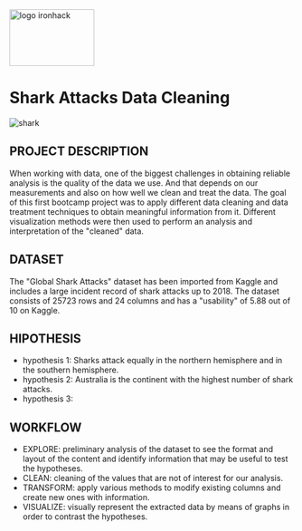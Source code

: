<img src="https://www.emagister.com/assets/es/logos/centro/id/136150/size/l.jpg" alt="logo ironhack" style="width:150px;height:100px;">

# Shark Attacks Data Cleaning

![shark](https://media.giphy.com/media/PfHrNe1cSKAjC/giphy.gif)

## PROJECT DESCRIPTION 
When working with data, one of the biggest challenges in obtaining reliable analysis is the quality of the data we use. And that depends on our measurements and also on how well we clean and treat the data. 
The goal of this first bootcamp project was to apply different data cleaning and data treatment techniques to obtain meaningful information from it. Different visualization methods were then used to perform an analysis and interpretation of the "cleaned" data.

## DATASET
The "Global Shark Attacks" dataset has been imported from Kaggle and includes a large incident record of shark attacks up to 2018. The dataset consists of 25723 rows and 24 columns and has a "usability" of 5.88 out of 10 on Kaggle.

## HIPOTHESIS
* hypothesis 1: Sharks attack equally in the northern hemisphere and in the southern hemisphere.
* hypothesis 2: Australia is the continent with the highest number of shark attacks.
* hypothesis 3: 

## WORKFLOW
* EXPLORE: preliminary analysis of the dataset to see the format and layout of the content and identify information that may be useful to test the hypotheses.
* CLEAN: cleaning of the values that are not of interest for our analysis.
* TRANSFORM: apply various methods to modify existing columns and create new ones with information.
* VISUALIZE: visually represent the extracted data by means of graphs in order to contrast the hypotheses.
